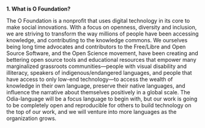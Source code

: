 **1. What is O Foundation?**

The O Foundation is a nonprofit that uses digital technology in its core to make social innovations. With a focus on openness, diversity and inclusion, we are striving to transform the way millions of people have been accessing knowledge, and contributing to the knowledge commons. We ourselves being long time advocates and contributors to the Free/Libre and Open Source Software, and the Open Science movement, have been creating and bettering open source tools and educational resources that empower many marginalized grassroots communities—people with visual disability and illiteracy, speakers of indigenous/endangered languages, and people that have access to only low-end technology—to access the wealth of knowledge in their own language, preserve their native languages, and influence the narrative about themselves positively in a global scale. The Odia-language will be a focus language to begin with, but our work is going to be completely open and reproducible for others to build technology on the top of our work, and we will venture into more languages as the organization grows.
